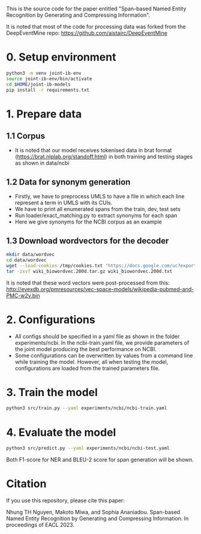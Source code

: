 This is the source code for the paper entitled "Span-based Named Entity Recognition by Generating and Compressing Information". 

It is noted that most of the code for processing data was forked from the DeepEventMine repo: https://github.com/aistairc/DeepEventMine

# 0. Setup environment
```bash
python3 -m venv joint-ib-env
source joint-ib-env/bin/activate
cd $HOME/joint-ib-models
pip install -r requirements.txt
```

# 1. Prepare data 
## 1.1 Corpus
- It is noted that our model receives tokenised data in brat format (https://brat.nlplab.org/standoff.html) in both training and testing stages as shown in data/ncbi

## 1.2 Data for synonym generation
- Firstly, we have to preprocess UMLS to have a file in which each line represent a term in UMLS with its CUIs.
- We have to print all enumerated spans from the train, dev, test sets
- Run loader/exact_matching.py to extract synonyms for each span
- Here we give synonyms for the NCBI corpus as an example

## 1.3 Download wordvectors for the decoder
```bash
mkdir data/wordvec
cd data/wordvec
wget --load-cookies /tmp/cookies.txt "https://docs.google.com/uc?export=download&confirm=$(wget --quiet --save-cookies /tmp/cookies.txt --keep-session-cookies --no-check-certificate 'https://docs.google.com/uc?export=download&id=1hqd14uyS8_YbdoBckbWWo7dpiK3iAlZh' -O- | sed -rn 's/.*confirm=([0-9A-Za-z_]+).*/\1\n/p')&id=1hqd14uyS8_YbdoBckbWWo7dpiK3iAlZh" -O wiki_biowordvec.200d.tar.gz && rm -rf /tmp/cookies.txt
tar -zxvf wiki_biowordvec.200d.tar.gz wiki_biowordvec.200d.txt
```

It is noted that these word vectors were post-processed from this: http://evexdb.org/pmresources/vec-space-models/wikipedia-pubmed-and-PMC-w2v.bin

# 2. Configurations
- All configs should be specified in a yaml file as shown in the folder experiments/ncbi. In the ncbi-train.yaml file, we provide parameters of the joint model producing the best performance on NCBI.
- Some configurations can be overwritten by values from a command line while training the model. However, all when testing the model, configurations are loaded from the trained parameters file.

# 3. Train the model
```bash
python3 src/train.py --yaml experiments/ncbi/ncbi-train.yaml
```
# 4. Evaluate the model
```bash
python3 src/predict.py --yaml experiments/ncbi/ncbi-test.yaml
``` 
Both F1-score for NER and BLEU-2 score for span generation will be shown.

# Citation
If you use this repository, please cite this paper:

Nhung TH Nguyen, Makoto Miwa, and Sophia Ananiadou. Span-based Named Entity Recognition by Generating and Compressing Information. In proceedings of EACL 2023.
